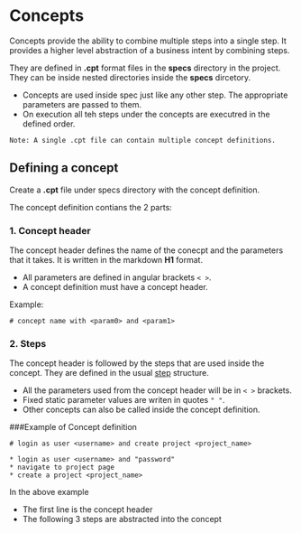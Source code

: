 # Concepts

Concepts provide the ability to combine multiple steps into a single step. It provides a higher level abstraction of a business intent by combining steps.

They are defined in **.cpt** format files in the **specs** directory in the project. They can be inside nested directories inside the **specs** dircetory.

* Concepts are used inside spec just like any other step. The appropriate parameters are passed to them.
* On execution all teh steps under the concepts are executred in the defined order.

````
Note: A single .cpt file can contain multiple concept definitions.
````

## Defining a concept
Create a **.cpt** file under specs directory with the concept definition.

The concept definition contians the 2 parts:

### 1. Concept header
The concept header defines the name of the conecpt and the parameters that it takes. It is written in the markdown **H1** format.

* All parameters are defined in angular brackets `< >`.
* A concept definition must have a concept header.

Example:
````
# concept name with <param0> and <param1>
````
### 2. Steps
The concept header is followed by the steps that are used inside the concept. They are defined in the usual [step](steps.md) structure.

* All the parameters used from the concept header will be in `< >` brackets.
* Fixed static parameter values are writen in quotes `" "`.
* Other concepts can also be called inside the concept definition.

###Example of Concept definition
````
# login as user <username> and create project <project_name>

* login as user <username> and "password"
* navigate to project page
* create a project <project_name>
````

In the above example
* The first line is the concept header
* The following 3 steps are abstracted into the concept





